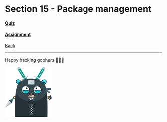 # Section 15 - Package management

#### [Quiz](https://github.com/steevehook/udemy-go101/blob/master/section_15-package-management/quiz)
#### [Assignment](https://github.com/steevehook/udemy-go101/blob/master/section_15-package-management/assignment)

[Back](https://github.com/steevehook/udemy-go101)

---

Happy hacking gophers 🚀🚀🚀

<img src="https://github.com/steevehook/udemy-go101/raw/master/udemy-go101.svg?sanitize=true" width="150px"/>


